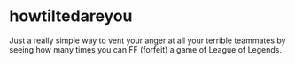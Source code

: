 # howtiltedareyou

Just a really simple way to vent your anger at all your terrible teammates by seeing how many times you can FF (forfeit) a game of League of Legends.
